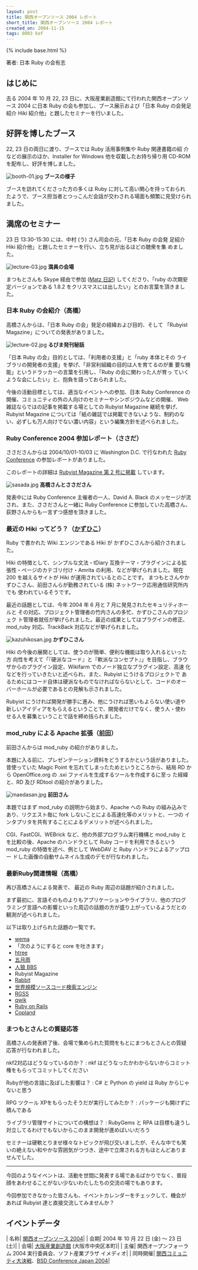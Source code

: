 ```yaml
---
layout: post
title: 関西オープンソース 2004 レポート
short_title: 関西オープンソース 2004 レポート
created_on: 2004-11-15
tags: 0003 kof
---
```

{% include base.html %}


著者: 日本 Ruby の会有志

## はじめに

去る 2004 年 10 月 22, 23 日に、大阪産業創造館にて行われた関西オープン
ソース 2004 に日本 Ruby の会も参加し、ブース展示および「日本 Ruby の会発足
紹介 Hiki 紹介他」と題したセミナーを行いました。

## 好評を博したブース

22, 23 日の両日に渡り、ブースでは Ruby 活用事例集や Ruby 関連書籍の紹
介などの展示のほか、Installer for Windows 他を収載したお持ち帰り用
CD-ROM を配布し、好評を博しました。

![booth-01.jpg]({{base}}{{site.baseurl}}/images/0003-kof-report/booth-01.jpg) __ブースの様子__

ブースを訪れてくださった方の多くは Ruby に対して高い関心を持っておられ
たようで、ブース担当者とつっこんだ会話が交わされる場面も頻繁に見受けられ
ました。

## 満席のセミナー

23 日 13:30-15:30 には、中村 (う) さん司会の元、「日本 Ruby の会発
足紹介 Hiki 紹介他」と題したセミナーを行い、立ち見が出るほどの聴衆を集
めました。

![lecture-03.jpg]({{base}}{{site.baseurl}}/images/0003-kof-report/lecture-03.jpg)
__満員の会場__

まつもとさんも Skype 経由で参加 ([Matz 日記](http://www.rubyist.net/~matz/20041023.html#p01)) してくださり、「ruby の次期安定バージョンである 1.8.2 をクリスマスには出したい」とのお言葉を頂きました。

### 日本 Ruby の会紹介（高橋）

高橋さんからは、「日本 Ruby の会」発足の経緯および目的、そして
「Rubyist Magazine」についての発表がありました。

![lecture-02.jpg]({{base}}{{site.baseurl}}/images/0003-kof-report/lecture-02.jpg)
__るびま発刊秘話__

「日本 Ruby の会」目的としては、「利用者の支援」と「ruby 本体とその
ライブラリの開発者の支援」を挙げ、「非営利組織の目的は人を育てるのが重
要な機能」というドラッカーの言葉を引用し、「Ruby の会に関わった人が育っ
ていくような会にしたい」と、抱負を語っておられました。

今後の活動目標としては、適当なイベントへの参加、日本 Ruby Conference
の開催、コミュニティの外の人向けのセミナーやシンポジウムなどの開催、
Web 雑誌ならではの記事を掲載する場としての Rubyist Magazine 継続を挙げ、
Rubyist Magazine については「紙の雑誌では掲載できないような、制約のな
い、必ずしも万人向けでない濃い内容」という編集方針を述べられました。

### Ruby Conference 2004 参加レポート（ささだ）

ささださんからは 2004/10/01-10/03 に Washington D.C. で行なわれた
[Ruby Conference](http://www.rubycentral.org/conference/)
の参加レポートがありました。

このレポートの詳細は
[Rubyist Magazine 第 2 号に掲載](http://jp.rubyist.net/magazine/?0002-RubyConf2004Report)
しています。

![sasada.jpg]({{base}}{{site.baseurl}}/images/0003-kof-report/sasada.jpg)
__高橋さんとささださん__

発表中には Ruby Conference 主催者の一人、David A. Black のメッセージが流され、また、ささださんと一緒に Ruby Conference
に参加していた高橋さん、荻野さんからも一言ずつ感想を頂きました。

### 最近の Hiki ってどう？（[かずひこ](http://kazuhiko.tdiary.net/20041023.html#p01)）

Ruby で書かれた Wiki エンジンである Hiki が かずひこさんから紹介されました。

Hiki の特徴として、シンプルな文法・tDiary 互換テーマ・プラグインによる拡
張性・ページのカテゴリ付け・Amrita の利用、などが挙げられました。現在
200 を越えるサイトが Hiki が運用されているとのことです。
まつもとさんやかずひこさん、前田さんらが勤務されている (株) ネットワーク応用通信研究所内でも
使われているそうです。

最近の話題としては、今年 2004 年 6 月と 7 月に発見されたセキュリティホールと
その対応、プロジェクト管理者の竹内さんの多忙、かずひこさんのプロジェク
ト管理者就任が挙げられました。最近の成果としてはプラグインの修正、
mod_ruby 対応、TrackBack 対応などが挙げられました。

![kazuhikosan.jpg]({{base}}{{site.baseurl}}/images/0003-kof-report/kazuhikosan.jpg)
__かずひこさん__

Hiki の今後の展開としては、使うのが簡単、便利な機能は取り入れるといった方
向性を考えて「『硬派なコード』と『軟派なコンセプト』」を目指し、ブラウ
ザからのプラグイン設定、Wikifarm でのノード独立なプラグイン設定、高速
化などを行っていきたいと述べられ、また、Rubyist にうけるプロジェクトで
あるためにはコード自体は硬派なものでなければならないとして、コードのオー
バーホールが必要であるとの見解も示されました。

Rubyist にうければ開発が勝手に進み、他にうければ思いもよらない使い道や
新しいアイディアをもらえるということで、開発者だけでなく、使う人・使わ
せる人を募集ということで話を締め括られました。

### mod_ruby による Apache 拡張（[前田](http://shugo.net/jit/20041023.html#p03)）

前田さんからは mod_ruby の紹介がありました。

本題に入る前に、プレゼンテーション資料をどうするかという話がありました。
昔使っていた Magic Point を忘れてしまったためというところから、結局
RD から OpenOffice.org の .sxi ファイルを生成するツールを作成するに至っ
た経緯と、RD 及び RDtool の紹介がありました。

![maedasan.jpg]({{base}}{{site.baseurl}}/images/0003-kof-report/maedasan.jpg)
__前田さん__

本題ではまず mod_ruby の説明から始まり、Apache への Ruby の組み込みで
あり、リクエスト毎に fork しないことによる高速化等のメリットと、一つの
インタプリタを共有することによるデメリットが述べられました。

CGI、FastCGI、WEBrick など、他の外部プログラム実行機構と mod_ruby と
を比較の後、Apache のハンドラとして Ruby コードを利用できるという
mod_ruby の特徴を述べ、例として WebDAV と Ruby ハンドラによるアップロー
ドした画像の自動サムネイル生成のデモが行なわれました。

### 最新Ruby関連情報（高橋）

再び高橋さんによる発表で、
最近の Ruby 周辺の話題が紹介されました。

まず最初に、言語そのものよりもアプリケーションやライブラリ、他のプログ
ラミング言語への影響といった周辺の話題の方が盛り上がっているようだとの
観測が述べられました。

以下は取り上げられた話題の一覧です。

* [wema](http://www.mikihoshi.com/wema/)
* 「次のようにすると core を吐きます」
* [htree](http://raa.ruby-lang.org/project/htree/)
* [五月雨](http://cvs.m17n.org/viewcvs/ruby/samidare/)
* [人狼 BBS](http://ninjinia.x0.com/wolf/)
* Rubyist Magazine
* [Rabbit](http://raa.ruby-lang.org/project/rabbit/)
* [世界規模ソースコード検索エンジン](http://namazu.org/~satoru/pub/mito2004i/)
* [RGSS](http://www.enterbrain.co.jp/digifami/products/rpgxp/shinkinou.html)
* [qwik](http://qwik.jp/)
* [Ruby on Rails](http://raa.ruby-lang.org/project/rails/)
* [Copland](http://raa.ruby-lang.org/project/copland/)


### まつもとさんとの質疑応答

高橋さんの発表終了後、会場で集められた質問をもとにまつもとさんとの質疑
応答が行なわれました。

nkf2対応はどうなっているのか？
: nkf はどうなったかわからないからコミット権をもらってコミットしてください

Rubyが他の言語に及ぼした影響は？
: C# と Python の yield は Ruby からじゃないと思う

RPG ツクール XPをもらったそうだが実行してみたか？
: パッケージも開けずに積んである

ライブラリ管理サイトについての構想は？
: RubyGems と RPA は目標も違うし対立してるわけでもないからこのまま開発が進めばいいだろう

セミナーは硬軟とりまぜ様々なトピックが飛び交いましたが、そんな中でも笑
いの絶えない和やかな雰囲気がつづき、途中で立席される方もほとんどありま
せんでした。

----
今回のようなイベントは、活動を世間に発表する場であるばかりでなく、普段
顔をあわせることがない少ないわたしたちの交流の場でもあります。

今回参加できなかった皆さんも、イベントカレンダーをチェックして、機会が
あれば Rubyist 達と直接交流してみませんか？

## イベントデータ

| 名称| [関西オープンソース 2004](http://k-of.jp/2004/)|
| 会期| 2004 年 10 月 22 日 (金) 〜 23 日 (土)|
| 会場| [大阪産業創造館](http://www.sansokan.jp/) (大阪市中央区本町)|
| 主催| 関西オープンフォーラム 2004 実行委員会、ソフト産業プラザ イメディオ|
| 同時開催| [関西コミュニティ大決戦](http://kessen.k-of.jp/)、[BSD Conference Japan 2004](http://bsdcon.jp/)|



